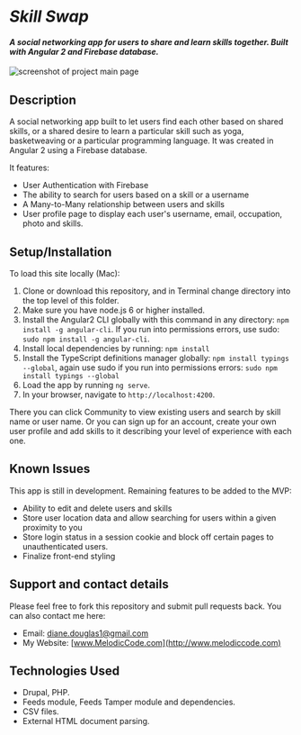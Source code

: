 # _Skill Swap_

#### _A social networking app for users to share and learn skills together. Built with Angular 2 and Firebase database._

![screenshot of project main page](https://github.com/skill_share/src/assets/web-app.png)

## Description

A social networking app built to let users find each other based on shared skills, or a shared desire to learn a particular skill such as yoga, basketweaving or a particular programming language. It was created in Angular 2 using a Firebase database.

It features:

* User Authentication with Firebase
* The ability to search for users based on a skill or a username
* A Many-to-Many relationship between users and skills
* User profile page to display each user's username, email, occupation, photo and skills.

## Setup/Installation

To load this site locally (Mac):

1. Clone or download this repository, and in Terminal change directory into the top level of this folder.
2. Make sure you have node.js 6 or higher installed. 
3. Install the Angular2 CLI globally with this command in any directory: `npm install -g angular-cli`. If you run into permissions errors, use sudo: `sudo npm install -g angular-cli`.
4. Install local dependencies by running: `npm install`
5. Install the TypeScript definitions manager globally: `npm install typings --global`, again use sudo if you run into permissions errors: `sudo npm install typings --global`
6. Load the app by running `ng serve`.
7. In your browser, navigate to `http://localhost:4200`. 

There you can click Community to view existing users and search by skill name or user name. Or you can sign up for an account, create your own user profile and add skills to it describing your level of experience with each one.

## Known Issues

This app is still in development. Remaining features to be added to the MVP:

* Ability to edit and delete users and skills
* Store user location data and allow searching for users within a given proximity to you
* Store login status in a session cookie and block off certain pages to unauthenticated users.
* Finalize front-end styling

## Support and contact details

Please feel free to fork this repository and submit pull requests back. You can also contact me here:

* Email: diane.douglas1@gmail.com
* My Website: [www.MelodicCode.com](http://www.melodiccode.com)

## Technologies Used

* Drupal, PHP.
* Feeds module, Feeds Tamper module and dependencies.
* CSV files.
* External HTML document parsing.
